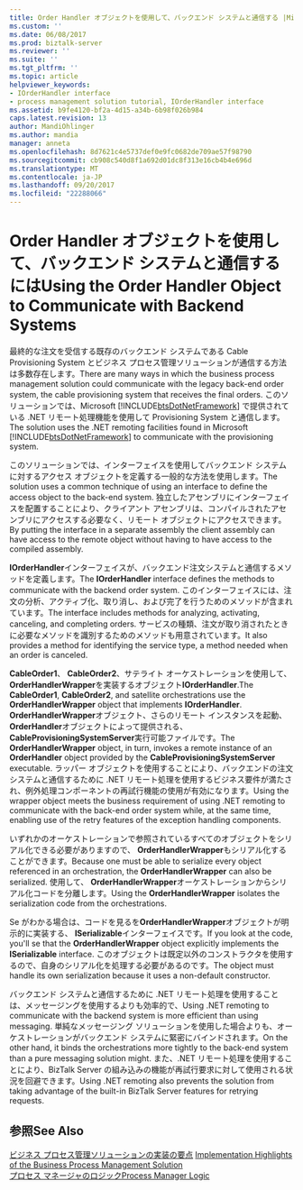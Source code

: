 ```yaml
---
title: Order Handler オブジェクトを使用して、バックエンド システムと通信する |Microsoft ドキュメント
ms.custom: ''
ms.date: 06/08/2017
ms.prod: biztalk-server
ms.reviewer: ''
ms.suite: ''
ms.tgt_pltfrm: ''
ms.topic: article
helpviewer_keywords:
- IOrderHandler interface
- process management solution tutorial, IOrderHandler interface
ms.assetid: b9fe4120-bf2a-4d15-a34b-6b98f026b984
caps.latest.revision: 13
author: MandiOhlinger
ms.author: mandia
manager: anneta
ms.openlocfilehash: 8d7621c4e5737def0e9fc0682de709ae57f98790
ms.sourcegitcommit: cb908c540d8f1a692d01dc8f313e16cb4b4e696d
ms.translationtype: MT
ms.contentlocale: ja-JP
ms.lasthandoff: 09/20/2017
ms.locfileid: "22288066"
---
```

# <a name="using-the-order-handler-object-to-communicate-with-backend-systems"></a><span data-ttu-id="483c3-102">Order Handler オブジェクトを使用して、バックエンド システムと通信するには</span><span class="sxs-lookup"><span data-stu-id="483c3-102">Using the Order Handler Object to Communicate with Backend Systems</span></span>
<span data-ttu-id="483c3-103">最終的な注文を受信する既存のバックエンド システムである Cable Provisioning System とビジネス プロセス管理ソリューションが通信する方法は多数存在します。</span><span class="sxs-lookup"><span data-stu-id="483c3-103">There are many ways in which the business process management solution could communicate with the legacy back-end order system, the cable provisioning system that receives the final orders.</span></span> <span data-ttu-id="483c3-104">このソリューションでは、Microsoft [!INCLUDE[btsDotNetFramework](../includes/btsdotnetframework-md.md)] で提供されている .NET リモート処理機能を使用して Provisioning System と通信します。</span><span class="sxs-lookup"><span data-stu-id="483c3-104">The solution uses the .NET remoting facilities found in Microsoft [!INCLUDE[btsDotNetFramework](../includes/btsdotnetframework-md.md)] to communicate with the provisioning system.</span></span>  
  
 <span data-ttu-id="483c3-105">このソリューションでは、インターフェイスを使用してバックエンド システムに対するアクセス オブジェクトを定義する一般的な方法を使用します。</span><span class="sxs-lookup"><span data-stu-id="483c3-105">The solution uses a common technique of using an interface to define the access object to the back-end system.</span></span> <span data-ttu-id="483c3-106">独立したアセンブリにインターフェイスを配置することにより、クライアント アセンブリは、コンパイルされたアセンブリにアクセスする必要なく、リモート オブジェクトにアクセスできます。</span><span class="sxs-lookup"><span data-stu-id="483c3-106">By putting the interface in a separate assembly the client assembly can have access to the remote object without having to have access to the compiled assembly.</span></span>  
  
 <span data-ttu-id="483c3-107">**IOrderHandler**インターフェイスが、バックエンド注文システムと通信するメソッドを定義します。</span><span class="sxs-lookup"><span data-stu-id="483c3-107">The **IOrderHandler** interface defines the methods to communicate with the backend order system.</span></span> <span data-ttu-id="483c3-108">このインターフェイスには、注文の分析、アクティブ化、取り消し、および完了を行うためのメソッドが含まれています。</span><span class="sxs-lookup"><span data-stu-id="483c3-108">The interface includes methods for analyzing, activating, canceling, and completing orders.</span></span> <span data-ttu-id="483c3-109">サービスの種類、注文が取り消されたときに必要なメソッドを識別するためのメソッドも用意されています。</span><span class="sxs-lookup"><span data-stu-id="483c3-109">It also provides a method for identifying the service type, a method needed when an order is canceled.</span></span>  
  
 <span data-ttu-id="483c3-110">**CableOrder1**、 **CableOrder2**、サテライト オーケストレーションを使用して、 **OrderHandlerWrapper**を実装するオブジェクト**IOrderHandler**.</span><span class="sxs-lookup"><span data-stu-id="483c3-110">The **CableOrder1**, **CableOrder2**, and satellite orchestrations use the **OrderHandlerWrapper** object that implements **IOrderHandler**.</span></span> <span data-ttu-id="483c3-111">**OrderHandlerWrapper**オブジェクト、さらのリモート インスタンスを起動、 **OrderHandler**オブジェクトによって提供される、 **CableProvisioningSystemServer**実行可能ファイルです。</span><span class="sxs-lookup"><span data-stu-id="483c3-111">The **OrderHandlerWrapper** object, in turn, invokes a remote instance of an **OrderHandler** object provided by the **CableProvisioningSystemServer** executable.</span></span> <span data-ttu-id="483c3-112">ラッパー オブジェクトを使用することにより、バックエンドの注文システムと通信するために .NET リモート処理を使用するビジネス要件が満たされ、例外処理コンポーネントの再試行機能の使用が有効になります。</span><span class="sxs-lookup"><span data-stu-id="483c3-112">Using the wrapper object meets the business requirement of using .NET remoting to communicate with the back-end order system while, at the same time, enabling use of the retry features of the exception handling components.</span></span>  
  
 <span data-ttu-id="483c3-113">いずれかのオーケストレーションで参照されているすべてのオブジェクトをシリアル化できる必要がありますので、 **OrderHandlerWrapper**もシリアル化することができます。</span><span class="sxs-lookup"><span data-stu-id="483c3-113">Because one must be able to serialize every object referenced in an orchestration, the **OrderHandlerWrapper** can also be serialized.</span></span> <span data-ttu-id="483c3-114">使用して、 **OrderHandlerWrapper**オーケストレーションからシリアル化コードを分離します。</span><span class="sxs-lookup"><span data-stu-id="483c3-114">Using the **OrderHandlerWrapper** isolates the serialization code from the orchestrations.</span></span>  
  
 <span data-ttu-id="483c3-115">Se がわかる場合は、コードを見るを**OrderHandlerWrapper**オブジェクトが明示的に実装する、 **ISerializable**インターフェイスです。</span><span class="sxs-lookup"><span data-stu-id="483c3-115">If you look at the code, you'll se that the **OrderHandlerWrapper** object explicitly implements the **ISerializable** interface.</span></span> <span data-ttu-id="483c3-116">このオブジェクトは既定以外のコンストラクタを使用するので、自身のシリアル化を処理する必要があるのです。</span><span class="sxs-lookup"><span data-stu-id="483c3-116">The object must handle its own serialization because it uses a non-default constructor.</span></span>  
  
 <span data-ttu-id="483c3-117">バックエンド システムと通信するために .NET リモート処理を使用することは、メッセージングを使用するよりも効率的で、</span><span class="sxs-lookup"><span data-stu-id="483c3-117">Using .NET remoting to communicate with the backend system is more efficient than using messaging.</span></span> <span data-ttu-id="483c3-118">単純なメッセージング ソリューションを使用した場合よりも、オーケストレーションがバックエンド システムに緊密にバインドされます。</span><span class="sxs-lookup"><span data-stu-id="483c3-118">On the other hand, it binds the orchestrations more tightly to the back-end system than a pure messaging solution might.</span></span> <span data-ttu-id="483c3-119">また、.NET リモート処理を使用することにより、BizTalk Server の組み込みの機能が再試行要求に対して使用される状況を回避できます。</span><span class="sxs-lookup"><span data-stu-id="483c3-119">Using .NET remoting also prevents the solution from taking advantage of the built-in BizTalk Server features for retrying requests.</span></span>  
  
## <a name="see-also"></a><span data-ttu-id="483c3-120">参照</span><span class="sxs-lookup"><span data-stu-id="483c3-120">See Also</span></span>  
 <span data-ttu-id="483c3-121">[ビジネス プロセス管理ソリューションの実装の要点](../core/implementation-highlights-of-the-business-process-management-solution.md) </span><span class="sxs-lookup"><span data-stu-id="483c3-121">[Implementation Highlights of the Business Process Management Solution](../core/implementation-highlights-of-the-business-process-management-solution.md) </span></span>  
 [<span data-ttu-id="483c3-122">プロセス マネージャのロジック</span><span class="sxs-lookup"><span data-stu-id="483c3-122">Process Manager Logic</span></span>](../core/process-manager-logic.md)